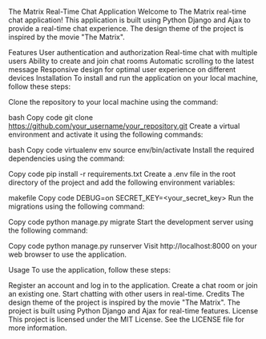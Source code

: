 The Matrix Real-Time Chat Application
Welcome to The Matrix real-time chat application! This application is built using Python Django and Ajax to provide a real-time chat experience. The design theme of the project is inspired by the movie "The Matrix".

Features
User authentication and authorization
Real-time chat with multiple users
Ability to create and join chat rooms
Automatic scrolling to the latest message
Responsive design for optimal user experience on different devices
Installation
To install and run the application on your local machine, follow these steps:

Clone the repository to your local machine using the command:

bash
Copy code
git clone https://github.com/your_username/your_repository.git
Create a virtual environment and activate it using the following commands:

bash
Copy code
virtualenv env
source env/bin/activate
Install the required dependencies using the command:

Copy code
pip install -r requirements.txt
Create a .env file in the root directory of the project and add the following environment variables:

makefile
Copy code
DEBUG=on
SECRET_KEY=<your_secret_key>
Run the migrations using the following command:

Copy code
python manage.py migrate
Start the development server using the following command:

Copy code
python manage.py runserver
Visit http://localhost:8000 on your web browser to use the application.

Usage
To use the application, follow these steps:

Register an account and log in to the application.
Create a chat room or join an existing one.
Start chatting with other users in real-time.
Credits
The design theme of the project is inspired by the movie "The Matrix".
The project is built using Python Django and Ajax for real-time features.
License
This project is licensed under the MIT License. See the LICENSE file for more information.
